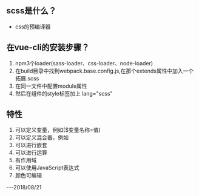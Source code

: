 ## scss是什么？
- css的预编译器
## 在vue-cli的安装步骤？
1. npm3个loader(sass-loader、css-loader、node-loader)
2. 在build目录中找到webpack.base.config.js,在那个extends属性中加入一个拓展.scss
3. 在同一文件中配置module属性
4. 然后在组件的style标签加上 lang="scss"
## 特性
1. 可以定义变量，例如($变量名称=值)
2. 可以定义混合器，例如
3. 可以进行嵌套
4. 可以进行运算
5. 有作用域
6. 可以使用JavaScript表达式
7. 颜色可编辑

---2018/08/21

